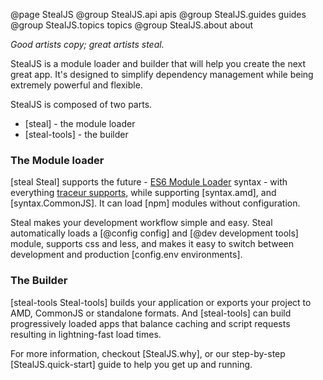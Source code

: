 @page StealJS
@group StealJS.api apis
@group StealJS.guides guides
@group StealJS.topics topics
@group StealJS.about about

_Good artists copy; great artists steal._

StealJS is a module loader and builder that will help you create the next great app. It's designed to simplify dependency management while being extremely powerful and flexible.

StealJS is composed of two parts.
- [steal] - the module loader
- [steal-tools] - the builder

### The Module loader
[steal Steal] supports the future - [ES6 Module Loader](https://github.com/ModuleLoader/es6-module-loader) syntax -
with everything [traceur supports](https://github.com/google/traceur-compiler/wiki/LanguageFeatures),
while supporting [syntax.amd], and [syntax.CommonJS]. It can load [npm] modules without configuration.

Steal makes your development workflow simple and easy. Steal automatically
loads a [@config config] and [@dev development tools] module, supports css and less, and makes it easy to switch
between development and production [config.env environments].

### The Builder
[steal-tools Steal-tools] builds your application or exports your project to AMD, CommonJS or standalone formats.
And [steal-tools] can build progressively loaded apps that balance caching and script requests resulting in lightning-fast load times.

For more information, checkout [StealJS.why], or our step-by-step [StealJS.quick-start] guide to help you get up and running.
